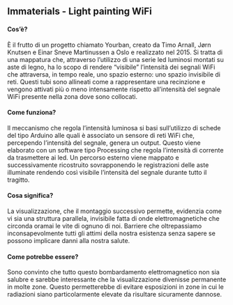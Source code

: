 ## Immaterials - Light painting WiFi

#### Cos’è?  
È il frutto di un progetto chiamato Yourban, creato da Timo Arnall, Jørn Knutsen e Einar Sneve Martinussen a Oslo e realizzato nel 2015.
Si tratta di una mappatura che, attraverso l’utilizzo di una serie led luminosi montati su aste di legno, ha lo scopo di rendere “visibile” l’intensità dei segnali WiFi che attraversa, in tempo reale, uno spazio esterno: uno spazio invisibile di reti.
Questi tubi sono allineati come a rappresentare una recinzione e vengono attivati più o meno intensamente rispetto all’intensità del segnale WiFi presente nella zona dove sono collocati.

#### Come funziona?  
Il meccanismo che regola l’intensità luminosa si basi sull’utilizzo di schede del tipo Arduino alle quali è associato un sensore di reti WiFi che, percependo l’intensità del segnale, genera un output.
Questo viene elaborato con un software tipo Processing che regola l’intensità di corrente da trasmettere ai led.
Un percorso esterno viene mappato e successivamente ricostruito sovrapponendo le registrazioni delle aste illuminate rendendo così visibile l’intensità del segnale durante tutto il tragitto.

#### Cosa significa?  
La visualizzazione, che il montaggio successivo permette, evidenzia come vi sia una struttura parallela, invisibile fatta di onde elettromagnetiche che circonda oramai le vite di ognuno di noi.
Barriere che oltrepassiamo inconsapevolmente tutti gli attimi della nostra esistenza senza sapere se possono implicare danni alla nostra salute.

#### Come potrebbe essere?  
Sono convinto che tutto questo bombardamento elettromagnetico non sia salubre e sarebbe interessante che la visualizzazione divenisse permanente in molte zone.
Questo permetterebbe di evitare esposizioni in zone in cui le radiazioni siano particolarmente elevate da risultare sicuramente dannose.
